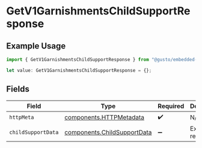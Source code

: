 # GetV1GarnishmentsChildSupportResponse

## Example Usage

```typescript
import { GetV1GarnishmentsChildSupportResponse } from "@gusto/embedded-api/models/operations/getv1garnishmentschildsupport.js";

let value: GetV1GarnishmentsChildSupportResponse = {};
```

## Fields

| Field                                                                      | Type                                                                       | Required                                                                   | Description                                                                |
| -------------------------------------------------------------------------- | -------------------------------------------------------------------------- | -------------------------------------------------------------------------- | -------------------------------------------------------------------------- |
| `httpMeta`                                                                 | [components.HTTPMetadata](../../models/components/httpmetadata.md)         | :heavy_check_mark:                                                         | N/A                                                                        |
| `childSupportData`                                                         | [components.ChildSupportData](../../models/components/childsupportdata.md) | :heavy_minus_sign:                                                         | Example response                                                           |